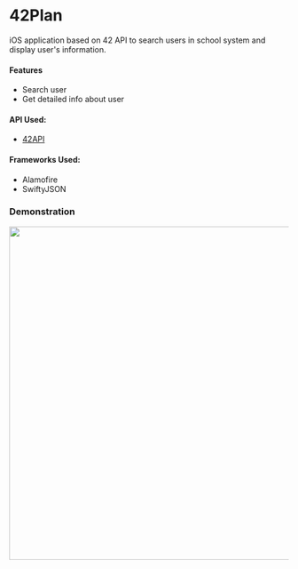 # 42Plan
iOS application based on 42 API to search users in school system and display user's information.

#### Features
- Search user
- Get detailed info about user

#### API Used:
- [42API](https://github.com/danilkozyr/42Plan)

#### Frameworks Used:
- Alamofire
- SwiftyJSON

### Demonstration
<p align="center">
<img src="demo.gif" height=600>
</p>
